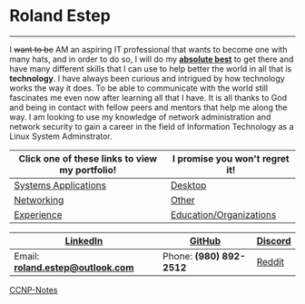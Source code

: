 # Roland Estep
-------------------------
I ~~want to be~~ AM an aspiring IT professional that wants to become one with many hats, and in order to do so, I will do my <strong><ins>absolute best</ins></strong> to get there and have many different skills that I can use to help better the world in all that is **technology**.  I have always been curious and intrigued by how technology works the way it does.  To be able to communicate with the world still fascinates me even now after learning all that I have.  It is all thanks to God and being in contact with fellow peers and mentors that help me along the way.  I am looking to use my knowledge of network administration and network security to gain a career in the field of Information Technology as a Linux System Adminstrator.

Click one of these links to view my portfolio! | I promise you won't regret it!
--------------------------------------------- | ---------------------------------------------------------------
[Systems Applications](systems/systems.md) | [Desktop](desktop/desktop.md)
[Networking](networking/networking.md) | [Other](other/other.md)
[Experience](experience/experience.md) | [Education/Organizations](education_organizations/education_organizations.md)

[LinkedIn](https://linkedin.com/in/roland-c-estep) | [GitHub](https://github.com/rcestep) | [Discord](https://discordhub.com/profile/532348150019522580)
-------------------------------------------------- | ------------------------------------ | ------------------------------------------------------------
Email: **roland.estep@outlook.com**                | Phone: **(980) 892-2512**             | [Reddit](https://reddit.com/user/rcmoonpie1)

[CCNP-Notes](../CCNP-Notes) 
